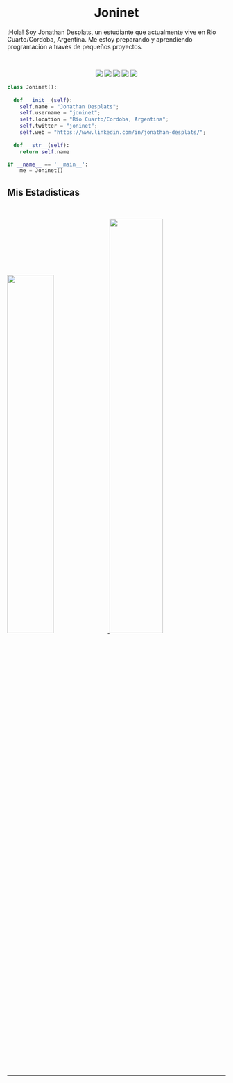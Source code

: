 <h1 align="center">
  <b>Joninet</b>
</h1>

¡Hola! Soy Jonathan Desplats, un estudiante que actualmente vive en Rio Cuarto/Cordoba, Argentina. Me estoy preparando y aprendiendo programación a través de pequeños proyectos.

<br>
<p>
<div align="center">
  <img src="https://img.shields.io/badge/-HTML-e32d40?style=for-the-badge&logo=html5&logoColor=e32d40&labelColor=282828">
  <img src="https://img.shields.io/badge/-CSS-59b390?style=for-the-badge&logo=css3&logoColor=59b390&labelColor=282828">
  <img src="https://img.shields.io/badge/-Python-f0ddaa?style=for-the-badge&logo=python&logoColor=f0ddaa&labelColor=282828">
  <img src="https://img.shields.io/badge/-Javascript-e47c5d?style=for-the-badge&logo=Javascript&logoColor=e47c5d&labelColor=282828">
  <img src="https://img.shields.io/badge/-Git-6b5d4d?style=for-the-badge&logo=Git&logoColor=6b5d4d&labelColor=282828">
</div>
</p>

```python
class Joninet():
    
  def __init__(self):
    self.name = "Jonathan Desplats";
    self.username = "joninet";
    self.location = "Río Cuarto/Cordoba, Argentina";
    self.twitter = "joninet";
    self.web = "https://www.linkedin.com/in/jonathan-desplats/";
  
  def __str__(self):
    return self.name

if __name__ == '__main__':
    me = Joninet()
```


## Mis Estadisticas

<br/>
<p align="left">
  <a href="https://www.linkedin.com/in/jonathan-desplats/">
  <img width="46%" src="https://github-readme-stats.vercel.app/api?username=joninet&show_icons=true&theme=gruvbox&hide_border=true" />
    <img width="49.5%" src="https://github-readme-streak-stats.herokuapp.com/?user=joninet&theme=gruvbox&hide_border=true" />
  </a>
</p>
<br>

------
